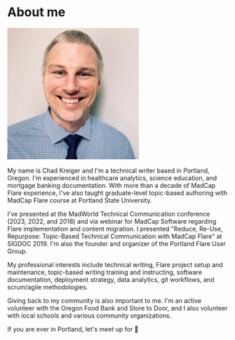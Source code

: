 # About me

![Image of Chad Kreiger](ckreiger_pic300.jpg)

My name is Chad Kreiger and I'm a technical writer based in Portland, Oregon. I'm experienced in healthcare analytics, science education, and mortgage banking documentation. With more than a decade of MadCap Flare experience, I've also taught graduate-level topic-based authoring with MadCap Flare course at Portland State University.  

I've presented at the MadWorld Technical Communication conference (2023, 2022, and 2018) and via webinar for MadCap Software regarding Flare implementation and content migration. I presented "Reduce, Re-Use, Repurpose: Topic-Based Technical Communication with MadCap Flare" at SIGDOC 2019. I'm also the founder and organizer of the Portland Flare User Group.  

My professional interests include technical writing, Flare project setup and maintenance, topic-based writing training and instructing, software documentation, deployment strategy, data analytics, git workflows, and scrum/agile methodologies.  

Giving back to my community is also important to me. I'm an active volunteer with the Oregon Food Bank and Store to Door, and I also volunteer with local schools and various community organizations.  

If you are ever in Portland, let's meet up for :beers:  